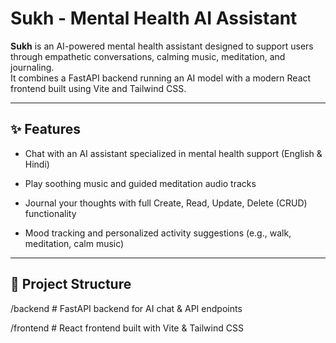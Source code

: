 # Sukh - Mental Health AI Assistant

**Sukh** is an AI-powered mental health assistant designed to support users through empathetic conversations, calming music, meditation, and journaling.  
It combines a FastAPI backend running an AI model with a modern React frontend built using Vite and Tailwind CSS.

---

## ✨ Features

- Chat with an AI assistant specialized in mental health support (English & Hindi)  

- Play soothing music and guided meditation audio tracks  

- Journal your thoughts with full Create, Read, Update, Delete (CRUD) functionality 

- Mood tracking and personalized activity suggestions (e.g., walk, meditation, calm music)

---

## 📂 Project Structure

/backend    # FastAPI backend for AI chat & API endpoints

/frontend   # React frontend built with Vite & Tailwind CSS

